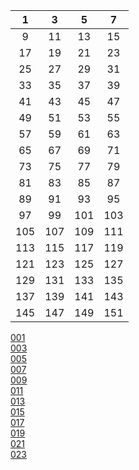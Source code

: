 | 1 | 3 | 5 | 7 |
|:-:|:-:|:-:|:-:|
| 9 | 11 | 13 | 15 |
| 17 | 19 | 21 | 23 |
| 25 | 27 | 29 | 31 |
| 33 | 35 | 37 | 39 |
| 41 | 43 | 45 | 47 |
| 49 | 51 | 53 | 55 |
| 57 | 59 | 61 | 63 |
| 65 | 67 | 69 | 71 |
| 73 | 75 | 77 | 79 |
| 81 | 83 | 85 | 87 |
| 89 | 91 | 93 | 95 |
| 97 | 99 | 101 | 103 |
| 105 | 107 | 109 | 111 |
| 113 | 115 | 117 | 119 |
| 121 | 123 | 125 | 127 |
| 129 | 131 | 133 | 135 |
| 137 | 139 | 141 | 143 |
| 145 | 147 | 149 | 151 |

[001](https://github.com/moodHappy/HelloWorld/blob/master/NCE%20notes%20md%2FNCE%20Note1%2F001.md)  
[003](https://github.com/moodHappy/HelloWorld/blob/master/NCE%20notes%20md%2FNCE%20Note1%2F003.md)  
[005](https://github.com/moodHappy/HelloWorld/blob/master/NCE%20notes%20md%2FNCE%20Note1%2F005.md)  
[007](https://github.com/moodHappy/HelloWorld/blob/master/NCE%20notes%20md%2FNCE%20Note1%2F007.md)  
[009](https://github.com/moodHappy/HelloWorld/blob/master/NCE%20notes%20md%2FNCE%20Note1%2F009.md)  
[011](https://github.com/moodHappy/HelloWorld/blob/master/NCE%20notes%20md%2FNCE%20Note1%2F011.md)  
[013](https://github.com/moodHappy/HelloWorld/blob/master/NCE%20notes%20md%2FNCE%20Note1%2F013.md)  
[015](https://github.com/moodHappy/HelloWorld/blob/master/NCE%20notes%20md%2FNCE%20Note1%2F015.md)  
[017](https://github.com/moodHappy/HelloWorld/blob/master/NCE%20notes%20md%2FNCE%20Note1%2F017.md)  
[019](https://github.com/moodHappy/HelloWorld/blob/master/NCE%20notes%20md%2FNCE%20Note1%2F019.md)  
[021](https://github.com/moodHappy/HelloWorld/blob/master/NCE%20notes%20md%2FNCE%20Note1%2F021.md)  
[023](https://github.com/moodHappy/HelloWorld/blob/master/NCE%20notes%20md%2FNCE%20Note1%2F023.md)